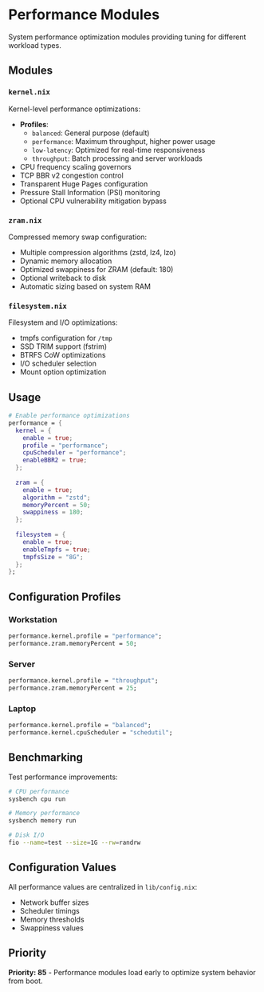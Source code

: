 # Performance Modules

System performance optimization modules providing tuning for different workload types.

## Modules

### `kernel.nix`
Kernel-level performance optimizations:
- **Profiles**:
  - `balanced`: General purpose (default)
  - `performance`: Maximum throughput, higher power usage
  - `low-latency`: Optimized for real-time responsiveness
  - `throughput`: Batch processing and server workloads
- CPU frequency scaling governors
- TCP BBR v2 congestion control
- Transparent Huge Pages configuration
- Pressure Stall Information (PSI) monitoring
- Optional CPU vulnerability mitigation bypass

### `zram.nix`
Compressed memory swap configuration:
- Multiple compression algorithms (zstd, lz4, lzo)
- Dynamic memory allocation
- Optimized swappiness for ZRAM (default: 180)
- Optional writeback to disk
- Automatic sizing based on system RAM

### `filesystem.nix`
Filesystem and I/O optimizations:
- tmpfs configuration for `/tmp`
- SSD TRIM support (fstrim)
- BTRFS CoW optimizations
- I/O scheduler selection
- Mount option optimization

## Usage

```nix
# Enable performance optimizations
performance = {
  kernel = {
    enable = true;
    profile = "performance";
    cpuScheduler = "performance";
    enableBBR2 = true;
  };
  
  zram = {
    enable = true;
    algorithm = "zstd";
    memoryPercent = 50;
    swappiness = 180;
  };
  
  filesystem = {
    enable = true;
    enableTmpfs = true;
    tmpfsSize = "8G";
  };
};
```

## Configuration Profiles

### Workstation
```nix
performance.kernel.profile = "performance";
performance.zram.memoryPercent = 50;
```

### Server
```nix
performance.kernel.profile = "throughput";
performance.zram.memoryPercent = 25;
```

### Laptop
```nix
performance.kernel.profile = "balanced";
performance.kernel.cpuScheduler = "schedutil";
```

## Benchmarking

Test performance improvements:
```bash
# CPU performance
sysbench cpu run

# Memory performance
sysbench memory run

# Disk I/O
fio --name=test --size=1G --rw=randrw
```

## Configuration Values

All performance values are centralized in `lib/config.nix`:
- Network buffer sizes
- Scheduler timings
- Memory thresholds
- Swappiness values

## Priority

**Priority: 85** - Performance modules load early to optimize system behavior from boot.